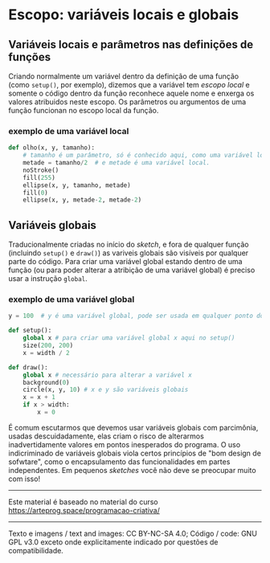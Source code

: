 # Escopo: variáveis locais e globais

## Variáveis locais e parâmetros nas definições de funções

Criando normalmente um variável dentro da definição de uma função (como `setup()`, por exemplo), dizemos que a variável tem *escopo local* e somente o código dentro da função reconhece aquele nome e enxerga os valores atribuidos neste escopo.
Os parâmetros ou argumentos de uma função funcionan no escopo local da função.

### exemplo de uma variável local

```python
def olho(x, y, tamanho):
    # tamanho é um parâmetro, só é conhecido aqui, como uma variável local.
    metade = tamanho/2  # e metade é uma variável local.
    noStroke()
    fill(255)
    ellipse(x, y, tamanho, metade)
    fill(0)
    ellipse(x, y, metade-2, metade-2)
```

## Variáveis globais

Traducionalmente criadas no início do *sketch*, e fora de qualquer função (incluindo `setup()` e `draw()`) as variveis globais são visíveis por qualquer parte do código. Para criar uma variável global estando dentro de uma função (ou para poder alterar a atribição de uma variável global) é preciso usar a instrução `global`.

### exemplo de uma variável global

```Python
y = 100  # y é uma variável global, pode ser usada em qualquer ponto do programa.

def setup():
    global x # para criar uma variável global x aqui no setup()
    size(200, 200)
    x = width / 2

def draw():
    global x # necessário para alterar a variável x
    background(0)
    circle(x, y, 10) # x e y são variáveis globais
    x = x + 1
    if x > width:
        x = 0
```

É comum escutarmos que devemos usar variáveis globais com parcimônia, usadas descuidadamente, elas criam o risco de alterarmos  inadvertidamente valores em pontos inesperados do programa. O uso indicriminado de variáveis globais viola certos princípios de "bom design de sofwtare", como o encapsulamento das funcionalidades em partes independentes. Em pequenos *sketches* você não deve se preocupar muito com isso!

---
Este material é baseado no material do curso https://arteprog.space/programacao-criativa/

---
Texto e imagens / text and images: CC BY-NC-SA 4.0; Código / code: GNU GPL v3.0 exceto onde explicitamente indicado por questões de compatibilidade.

